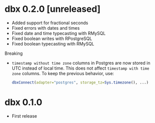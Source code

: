 # dbx 0.2.0 [unreleased]

- Added support for fractional seconds
- Fixed errors with dates and times
- Fixed date and time typecasting with RMySQL
- Fixed boolean writes with RPostgreSQL
- Fixed boolean typecasting with RMySQL

Breaking

- `timestamp without time zone` columns in Postgres are now stored in UTC instead of local time. This does not affect `timestamp with time zone` columns. To keep the previous behavior, use:

  ```r
  dbxConnect(adapter="postgres", storage_tz=Sys.timezone(), ...)
  ```

# dbx 0.1.0

- First release

